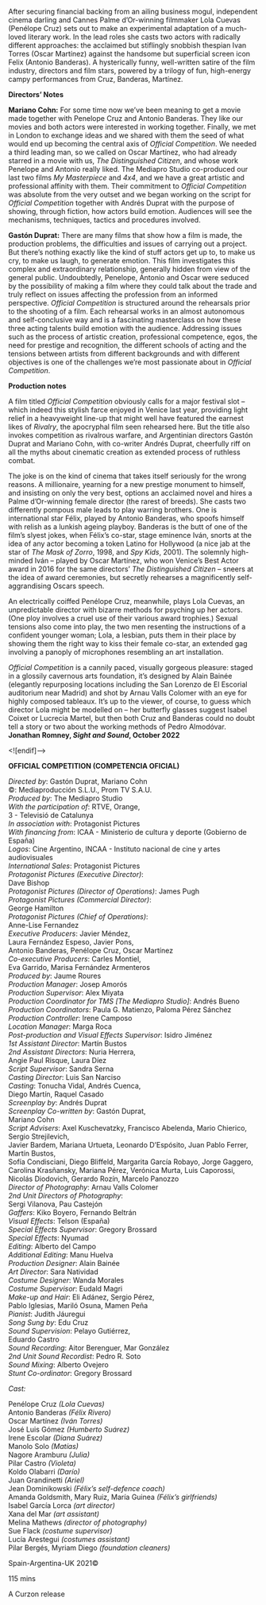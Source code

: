 

After securing financial backing from an ailing business mogul, independent cinema darling and Cannes Palme d’Or-winning filmmaker Lola Cuevas (Penélope Cruz) sets out to make an experimental adaptation of a much-loved literary work. In the lead roles she casts two actors with radically different approaches: the acclaimed but stiflingly snobbish thespian Ivan Torres (Oscar Martínez) against the handsome but superficial screen icon Felix (Antonio Banderas). A hysterically funny, well-written satire of the film industry, directors and film stars, powered by a trilogy of fun, high-energy campy performances from Cruz, Banderas, Martínez.

**Directors’ Notes**

**Mariano Cohn:** For some time now we’ve been meaning to get a movie made together with Penelope Cruz and Antonio Banderas. They like our movies and both actors were interested in working together. Finally, we met in London to exchange ideas and we shared with them the seed of what would end up becoming the central axis of _Official Competition_. We needed a third leading man, so we called on Oscar Martínez, who had already starred in a movie with us, _The Distinguished Citizen_, and whose work Penelope and Antonio really liked. The Mediapro Studio co-produced our last two films _My Masterpiece_ and _4x4_, and we have a great artistic and professional affinity with them. Their commitment to _Official Competition_ was absolute from the very outset and we began working on the script for _Official Competition_ together with Andrés Duprat with the purpose of showing, through fiction, how actors build  emotion. Audiences will see the mechanisms, techniques, tactics and procedures involved.

**Gastón Duprat:** There are many films that show how a film is made, the production problems, the difficulties and issues of carrying out a project. But there’s nothing exactly like the kind of stuff actors get up to, to make us cry, to make us laugh, to generate emotion. This film investigates this complex and extraordinary relationship, generally hidden from view of the general public. Undoubtedly, Penelope, Antonio and Oscar were seduced by the possibility of making a film where they could talk about the trade and truly reflect on issues affecting the profession from an informed perspective. _Official Competition_ is structured around the rehearsals prior to the shooting of a film. Each rehearsal works in an almost autonomous and self-conclusive way and is a fascinating masterclass on how these three acting talents build emotion with the audience. Addressing issues such as the process of artistic creation, professional competence, egos, the need for prestige and recognition, the different schools of acting and the tensions between artists from different backgrounds and with different objectives is one of the challenges we’re most passionate about in _Official Competition_.

**Production notes**

A film titled _Official Competition_ obviously calls for a major festival slot – which indeed this stylish farce enjoyed in Venice last year, providing light relief in a heavyweight line-up that might well have featured the earnest likes of _Rivalry_, the apocryphal film seen rehearsed here. But the title also invokes competition as rivalrous warfare, and Argentinian directors Gastón Duprat and Mariano Cohn, with co-writer Andrés Duprat, cheerfully riff on all the myths about cinematic creation as extended process of ruthless combat.

The joke is on the kind of cinema that takes itself seriously for the wrong reasons. A millionaire, yearning for a new prestige monument to himself, and insisting on only the very best, options an acclaimed novel and hires a Palme d’Or-winning female director (the rarest of breeds). She casts two differently pompous male leads to play warring brothers. One is international star Félix, played by Antonio Banderas, who spoofs himself with relish as a lunkish ageing playboy. Banderas is the butt of one of the film’s slyest jokes, when Félix’s co-star, stage eminence Iván, snorts at the idea of any actor becoming a token Latino for Hollywood (a nice jab at the star of _The Mask of Zorro_, 1998, and _Spy Kids_, 2001). The solemnly high-minded Iván – played by Oscar Martínez, who won Venice’s Best Actor award in 2016 for the same directors’  _The Distinguished Citizen_ – sneers at the idea of award ceremonies, but secretly rehearses a magnificently self-aggrandising Oscars speech.

An electrically coiffed Penélope Cruz, meanwhile, plays Lola Cuevas, an unpredictable director with bizarre methods for psyching up her actors. (One ploy involves a cruel use of their various award trophies.) Sexual tensions also come into play, the two men resenting the instructions of a confident younger woman; Lola, a lesbian, puts them in their place by showing them the right way to kiss their female co-star, an extended gag involving a panoply of microphones resembling an art installation.

_Official Competition_ is a cannily paced, visually gorgeous pleasure: staged in a glossily cavernous arts foundation, it’s designed by Alain Bainée (elegantly repurposing locations including the San Lorenzo de El Escorial auditorium near Madrid) and shot by Arnau Valls Colomer with an eye for highly composed tableaux. It’s up to the viewer, of course, to guess which director Lola might be modelled on – her butterfly glasses suggest Isabel Coixet or Lucrecia Martel, but then both Cruz and Banderas could no doubt tell a story or two about the working methods of Pedro Almodóvar.  
**Jonathan Romney, _Sight and Sound_, October 2022**

<![endif]-->

**OFFICIAL COMPETITION (COMPETENCIA OFICIAL)**

_Directed by_: Gastón Duprat, Mariano Cohn  
©: Mediaproducción S.L.U., Prom TV S.A.U.  
_Produced by_: The Mediapro Studio  
_With the participation of_: RTVE, Orange,  
3 - Televisió de Catalunya  
_In association with_: Protagonist Pictures  
_With financing from_: ICAA - Ministerio de cultura y deporte (Gobierno de España)  
_Logos_: Cine Argentino, INCAA - Instituto nacional de cine y artes audiovisuales  
_International Sales_: Protagonist Pictures  
_Protagonist Pictures (Executive Director)_:  
Dave Bishop  
_Protagonist Pictures (Director of Operations)_: James Pugh  
_Protagonist Pictures (Commercial Director)_:  
George Hamilton  
_Protagonist Pictures (Chief of Operations)_:  
Anne-Lise Fernandez  
_Executive Producers_: Javier Méndez,  
Laura Fernández Espeso, Javier Pons,  
Antonio Banderas, Penélope Cruz, Oscar Martínez  
_Co-executive Producers_: Carles Montiel,  
Eva Garrido, Marisa Fernández Armenteros  
_Produced by_: Jaume Roures  
_Production Manager_: Josep Amorós  
_Production Supervisor_: Alex Miyata  
_Production Coordinator for TMS [The Mediapro Studio]_: Andrés Bueno  
_Production Coordinators_: Paula G. Matienzo, Paloma Pérez Sánchez  
_Production Controller_: Irene Camposo  
_Location Manager_: Marga Roca  
_Post-production and Visual Effects Supervisor_: Isidro Jiménez  
_1st Assistant Director_: Martín Bustos  
_2nd Assistant Directors_: Nuria Herrera,  
Angie Paul Risque, Laura Díez  
_Script Supervisor_: Sandra Serna  
_Casting Director_: Luis San Narciso  
_Casting_: Tonucha Vidal, Andrés Cuenca,  
Diego Martín, Raquel Casado  
_Screenplay by_: Andrés Duprat  
_Screenplay Co-written by_: Gastón Duprat,  
Mariano Cohn  
_Script Advisers_: Axel Kuschevatzky, Francisco Abelenda, Mario Chierico, Sergio Strejilevich,  
Javier Bardem, Mariana Urtueta, Leonardo D’Espósito, Juan Pablo Ferrer, Martín Bustos,  
Sofía Condisciani, Diego Bliffeld, Margarita García Robayo, Jorge Gaggero, Carolina Krasñansky, Mariana Pérez, Verónica Murta, Luis Caporossi, Nicolás Diodovich, Gerardo Rozín, Marcelo Panozzo  
_Director of Photography_: Arnau Valls Colomer  
_2nd Unit Directors of Photography_:  
Sergi Vilanova, Pau Castejón  
_Gaffers_: Kiko Boyero, Fernando Beltrán  
_Visual Effects_: Telson (España)  
_Special Effects Supervisor_: Gregory Brossard  
_Special Effects_: Nyumad  
_Editing_: Alberto del Campo  
_Additional Editing_: Manu Huelva  
_Production Designer_: Alain Bainée  
_Art Director_: Sara Natividad  
_Costume Designer_: Wanda Morales  
_Costume Supervisor_: Eudald Magri  
_Make-up and Hair_: Eli Adánez, Sergio Pérez,  
Pablo Iglesias, Mariló Osuna, Mamen Peña  
_Pianist_: Judith Jáuregui  
_Song Sung by_: Edu Cruz  
_Sound Supervision_: Pelayo Gutiérrez,  
Eduardo Castro  
_Sound Recording_: Aitor Berenguer, Mar González  
_2nd Unit Sound Recordist_: Pedro R. Soto  
_Sound Mixing_: Alberto Ovejero  
_Stunt Co-ordinator_: Gregory Brossard

_Cast:_

Penélope Cruz _(Lola Cuevas)_  
Antonio Banderas _(Félix Rivero)_  
Oscar Martínez _(Iván Torres)_  
José Luis Gómez _(Humberto Suárez)_  
Irene Escolar _(Diana Suárez)_  
Manolo Solo _(Matías)_  
Nagore Aramburu _(Julia)_  
Pilar Castro _(Violeta)_  
Koldo Olabarri _(Darío)_  
Juan Grandinetti _(Ariel)_  
Jean Dominikowski _(Félix’s self-defence coach)_  
Amanda Goldsmith, Mary Ruiz, María Guinea _(Félix’s girlfriends)_  
Isabel García Lorca _(art director)_  
Xana del Mar _(art assistant)_  
Melina Mathews _(director of photography)_  
Sue Flack _(costume supervisor)_  
Lucía Arestegui _(costumes assistant)_  
Pilar Bergés, Myriam Diego _(foundation cleaners)_

Spain-Argentina-UK 2021©

115 mins

A Curzon release
<!--stackedit_data:
eyJoaXN0b3J5IjpbLTIwMTQyNjQzNTNdfQ==
-->